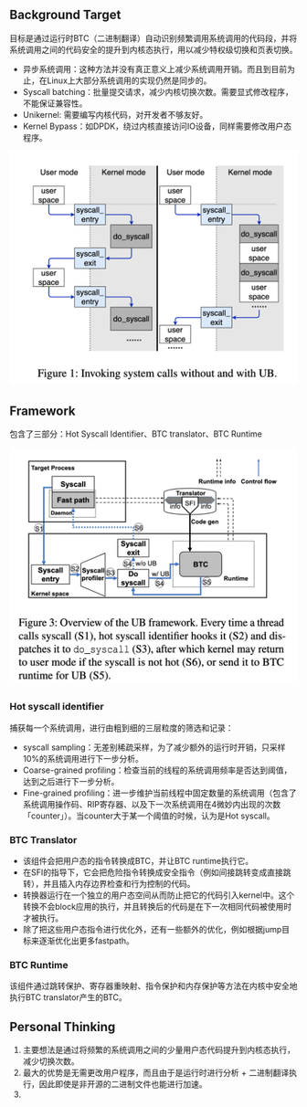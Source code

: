 
##  Background  Target
目标是通过运行时BTC（二进制翻译）自动识别频繁调用系统调用的代码段，并将系统调用之间的代码安全的提升到内核态执行，用以减少特权级切换和页表切换。
- 异步系统调用：这种方法并没有真正意义上减少系统调用开销。而且到目前为止，在Linux上大部分系统调用的实现仍然是同步的。
- Syscall batching：批量提交请求，减少内核切换次数。需要显式修改程序，不能保证兼容性。
- Unikernel: 需要编写内核代码，对开发者不够友好。
- Kernel Bypass：如DPDK，绕过内核直接访问IO设备，同样需要修改用户态程序。

![](../image/UB_Target.png)

## Framework

包含了三部分：Hot Syscall Identifier、BTC translator、BTC Runtime

![](../image/UB_Framework.png)

### Hot syscall identifier

捕获每一个系统调用，进行由粗到细的三层粒度的筛选和记录：
- syscall sampling：无差别稀疏采样，为了减少额外的运行时开销，只采样10%的系统调用进行下一步分析。
- Coarse-grained profiling：检查当前的线程的系统调用频率是否达到阈值，达到之后进行下一步分析。
- Fine-grained profiling：进一步维护当前线程中固定数量的系统调用（包含了系统调用操作码、RIP寄存器、以及下一次系统调用在4微妙内出现的次数「counter」）。当counter大于某一个阈值的时候，认为是Hot syscall。

### BTC Translator

- 该组件会把用户态的指令转换成BTC，并让BTC runtime执行它。
- 在SFI的指导下，它会把危险指令转换成安全指令（例如间接跳转变成直接跳转），并且插入内存边界检查和行为控制的代码。
- 转换器运行在一个独立的用户态空间从而防止把它的代码引入kernel中。这个转换不会block应用的执行，并且转换后的代码是在下一次相同代码被使用时才被执行。
- 除了把这些用户态指令进行优化外，还有一些额外的优化，例如根据jump目标来逐渐优化出更多fastpath。

### BTC Runtime

该组件通过跳转保护、寄存器重映射、指令保护和内存保护等方法在内核中安全地执行BTC translator产生的BTC。


## Personal Thinking

1. 主要想法是通过将频繁的系统调用之间的少量用户态代码提升到内核态执行，减少切换次数。
2. 最大的优势是无需更改用户程序，而且由于是运行时进行分析 + 二进制翻译执行，因此即使是非开源的二进制文件也能进行加速。
3. 